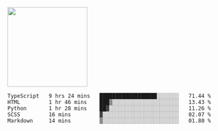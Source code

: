 <img height="180em" 
     src="https://github-readme-stats.vercel.app/api?username=Litot-Mattis&show_icons=true&hide_border=true&&count_private=true&include_all_commits=true" />

<!--START_SECTION:waka-->
```text
TypeScript   9 hrs 24 mins   ██████████████████░░░░░░░   71.44 % 
HTML         1 hr 46 mins    ███▒░░░░░░░░░░░░░░░░░░░░░   13.43 % 
Python       1 hr 28 mins    ██▓░░░░░░░░░░░░░░░░░░░░░░   11.26 % 
SCSS         16 mins         ▓░░░░░░░░░░░░░░░░░░░░░░░░   02.07 % 
Markdown     14 mins         ▒░░░░░░░░░░░░░░░░░░░░░░░░   01.80 % 
```
<!--END_SECTION:waka-->
